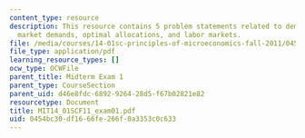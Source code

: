```yaml
---
content_type: resource
description: This resource contains 5 problem statements related to demand, supply,
  market demands, optimal allocations, and labor markets.
file: /media/courses/14-01sc-principles-of-microeconomics-fall-2011/0454bc30df1666fe266f0a3353c0c633_MIT14_01SCF11_exam01.pdf
file_type: application/pdf
learning_resource_types: []
ocw_type: OCWFile
parent_title: Midterm Exam 1
parent_type: CourseSection
parent_uid: d46e8fdc-6892-9264-28d5-f67b02821e82
resourcetype: Document
title: MIT14_01SCF11_exam01.pdf
uid: 0454bc30-df16-66fe-266f-0a3353c0c633
---
```

